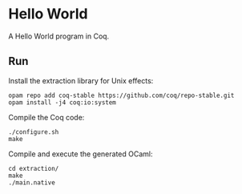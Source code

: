 # Hello World
A Hello World program in Coq.

## Run
Install the extraction library for Unix effects:

    opam repo add coq-stable https://github.com/coq/repo-stable.git
    opam install -j4 coq:io:system

Compile the Coq code:

    ./configure.sh
    make

Compile and execute the generated OCaml:

    cd extraction/
    make
    ./main.native
